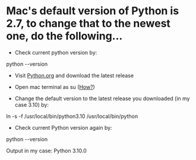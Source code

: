 <h1> Mac's default version of Python is 2.7, to change that to the newest one, do the following... </h1>

+ Check current python version by: 
 
python --version

+ Visit <a href="Python.org" target="_blank">Python.org</a> and download the latest release

+ Open mac terminal as su (<a href="" target="_blank">How?</a>)

+ Change the default version to the latest release you downloaded (in my case 3.10) by: 

ln -s -f /usr/local/bin/python3.10 /usr/local/bin/python

+ Check current Python version again by: 

python --version

Output in my case: Python 3.10.0
